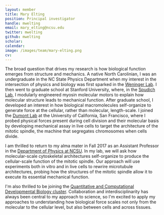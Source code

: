 ```yaml
---
layout: member
title: Mary Elting
position: Principal investigator
handle: mwelting
email: mary_elting@ncsu.edu
twitter: mwelting
github: mwelting
scholar:
calendar:
image: /images/team/mary-elting.png
cv:
---
```


The broad question that drives my research is how biological function emerges from structure and mechanics. A native North Carolinian, I was an undergraduate in the NC State Physics Department when my interest in the intersection of physics and biology was first sparked in the [Weninger Lab](https://www.physics.ncsu.edu/weninger/). I then went to graduate school at Stanford University, where, in the [Spudich Lab](http://spudlab.stanford.edu/), I modularly engineered myosin molecular motors to explain how molecular structure leads to mechanical function. After graduate school, I developed an interest in how biological macromolecules self-organize to generate force at the cellular, rather than molecular, length-scale. I joined the [Dumont Lab](http://www.dumontlab.ucsf.edu/) at the University of California, San Francisco, where I probed physical forces present during cell division and their molecular basis by developing mechanical assay in live cells to target the architecture of the mitotic spindle, the machine that segregates chromosomes when cells divide.

I am thrilled to return to my alma mater in Fall 2017 as an Assistant Professor in the [Department of Physics at NCSU](http://physics.ncsu.edu). In my lab, we will ask how molecular-scale cytoskeletal architectures self-organize to produce the cellular-scale function of the mitotic spindle. Our approach will use experiments both in vitro and in live cells to rewrire microtubule architectures, probing how the structures of the mitotic spindle allow it to execute its essential mechanical function.

I'm also thrilled to be joining the [Quantitative and Computational Developmental Biology cluster](https://facultyclusters.ncsu.edu/clusters/modeling-the-living-embryo/). Collaboration and interdisciplinarity has always been central to my approach to science, so I'm excited to apply my approaches to understanding how biological force scales not only from the molecular to the cellular level, but also between cells and across tissues.



